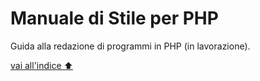 # Manuale di Stile per PHP
Guida alla redazione di programmi in PHP (in lavorazione).


[vai all'indice ⬆](#indice)

